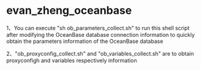 # evan_zheng_oceanbase
1、You can execute "sh ob_parameters_collect.sh" to run this shell script after modifying the OceanBase database connection information to quickly obtain the parameters information of the OceanBase database


2、"ob_proxyconfig_collect.sh" and "ob_variables_collect.sh" are to obtain proxyconfigh and variables respectively information
